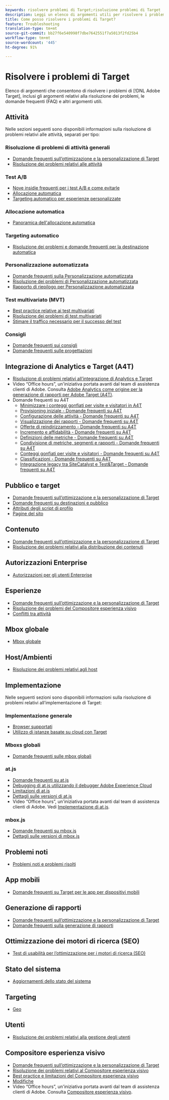 ```yaml
---
keywords: risolvere problemi di Target;risoluzione problemi di Target
description: Leggi un elenco di argomenti utili per risolvere i problemi in  Adobe Target, inclusi argomenti per la risoluzione di problemi, domande frequenti e altri argomenti utili.
title: Come posso risolvere i problemi di Target?
feature: Troubleshooting
translation-type: tm+mt
source-git-commit: bb27f6e540998f7dbe7642551f7a5013f2fd25b4
workflow-type: tm+mt
source-wordcount: '445'
ht-degree: 91%

---
```



# Risolvere i problemi di Target

Elenco di argomenti che consentono di risolvere i problemi di [!DNL Adobe Target], inclusi gli argomenti relativi alla risoluzione dei problemi, le domande frequenti (FAQ) e altri argomenti utili.

## Attività

Nelle sezioni seguenti sono disponibili informazioni sulla risoluzione di problemi relativi alle attività, separati per tipo:

### Risoluzione di problemi di attività generali

* [Domande frequenti sull’ottimizzazione e la personalizzazione di Target](/help/c-intro/cmp-target-standard-cheatsheet.md)
* [Risoluzione dei problemi relativi alle attività](/help/c-activities/c-troubleshooting-activities/troubleshooting-activities.md)

### Test A/B

* [Nove insidie frequenti per i test A/B e come evitarle](/help/c-activities/t-test-ab/common-ab-testing-pitfalls.md)
* [Allocazione automatica](/help/c-activities/automated-traffic-allocation/automated-traffic-allocation.md)
* [Targeting automatico per esperienze personalizzate](/help/c-activities/auto-target/auto-target-to-optimize.md)

### Allocazione automatica

* [Panoramica dell&#39;allocazione automatica](/help/c-activities/automated-traffic-allocation/automated-traffic-allocation.md#section_0E72C1D72DE74F589F965D4B1763E5C3)

### Targeting automatico

* [Risoluzione dei problemi e domande frequenti per la destinazione automatica](/help/c-activities/auto-target/auto-target-troubleshooting-faqs.md)

### Personalizzazione automatizzata

* [Domande frequenti sulla Personalizzazione automatizzata](/help/c-activities/t-automated-personalization/automated-personalization-faq.md)
* [Risoluzione dei problemi di Personalizzazione automatizzata](/help/c-activities/t-automated-personalization/ap-trouble.md)
* [Rapporto di riepilogo per Personalizzazione automatizzata](/help/c-reports/reports-ap.md)

### Test multivariato (MVT)

* [Best practice relative ai test multivariati](/help/c-activities/c-multivariate-testing/best-practices.md)
* [Risoluzione dei problemi di test multivariati](/help/c-activities/c-multivariate-testing/best-practices.md)
* [Stimare il traffico necessario per il successo del test](/help/c-activities/c-multivariate-testing/t-create-multivariate-test/traffic-estimator.md)

### Consigli

* [Domande frequenti sui consigli](/help/c-recommendations/c-recommendations-faq/recommendations-faq.md)
* [Domande frequenti sulle progettazioni](/help/c-recommendations/c-design-overview/template-faq.md)

## Integrazione di Analytics e Target (A4T)

* [Risoluzione di problemi relativi all’integrazione di Analytics e Target](/help/c-integrating-target-with-mac/a4t/c-a4t-troubleshooting/a4t-troubleshooting.md)
* Video “Office hours”, un&#39;iniziativa portata avanti dal team di assistenza clienti di Adobe. Consulta [Adobe Analytics come origine per la generazione di rapporti per Adobe Target (A4T)](/help/c-integrating-target-with-mac/a4t/a4t.md).
* Domande frequenti su A4T
   * [Minimizzare i conteggi gonfiati per visite e visitatori in A4T](/help/c-integrating-target-with-mac/a4t/c-a4t-troubleshooting/minimizing-inflated-visit-and-visitor-counts-a4t.md)
   * [Provisioning iniziale - Domande frequenti su A4T](/help/c-integrating-target-with-mac/a4t/r-a4t-faq/a4t-faq-initial-provisioning.md)
   * [Configurazione delle attività - Domande frequenti su A4T](/help/c-integrating-target-with-mac/a4t/r-a4t-faq/a4t-faq-activity-setup.md)
   * [Visualizzazione dei rapporti - Domande frequenti su A4T](/help/c-integrating-target-with-mac/a4t/r-a4t-faq/a4t-faq-viewing-reports.md)
   * [Offerte di reindirizzamento - Domande frequenti su A4T](/help/c-integrating-target-with-mac/a4t/r-a4t-faq/a4t-faq-redirect-offers.md)
   * [Incremento e affidabilità - Domande frequenti su A4T](/help/c-integrating-target-with-mac/a4t/r-a4t-faq/a4t-faq-lift-and-confidence.md)
   * [Definizioni delle metriche - Domande frequenti su A4T](/help/c-integrating-target-with-mac/a4t/r-a4t-faq/a4t-faq-metric-definition.md)
   * [Condivisione di metriche, segmenti e rapporti - Domande frequenti su A4T](/help/c-target/c-troubleshooting-targets-and-audiences/a4t-faq-sharing-metrics-audiences-reports.md)
   * [Conteggi gonfiati per visite e visitatori - Domande frequenti su A4T](/help/c-integrating-target-with-mac/a4t/r-a4t-faq/a4t-faq-inflated-visit-and-visitor-counts.md)
   * [Classificazioni - Domande frequenti su A4T](/help/c-integrating-target-with-mac/a4t/r-a4t-faq/a4t-faq-classifications.md)
   * [Integrazione legacy tra SiteCatalyst e Test&amp;Target - Domande frequenti su A4T](/help/c-integrating-target-with-mac/a4t/r-a4t-faq/a4t-faq-old-integration.md)

## Pubblico e target

* [Domande frequenti sull’ottimizzazione e la personalizzazione di Target](/help/c-intro/cmp-target-standard-cheatsheet.md)
* [Domande frequenti su destinazioni e pubblico](/help/c-target/c-troubleshooting-targets-and-audiences/troubleshooting-targets-and-audiences.md)
* [Attributi degli script di profilo](/help/c-target/c-visitor-profile/profile-parameters.md)
* [Pagine del sito](/help/c-target/c-audiences/c-target-rules/site-pages.md)

## Contenuto

* [Domande frequenti sull’ottimizzazione e la personalizzazione di Target](/help/c-intro/cmp-target-standard-cheatsheet.md)
* [Risoluzione dei problemi relativi alla distribuzione dei contenuti](/help/c-activities/c-troubleshooting-activities/content-trouble.md)

## Autorizzazioni Enterprise

* [Autorizzazioni per gli utenti Enterprise](/help/administrating-target/c-user-management/property-channel/property-channel.md)

## Esperienze

* [Domande frequenti sull’ottimizzazione e la personalizzazione di Target](/help/c-intro/cmp-target-standard-cheatsheet.md)
* [Risoluzione dei problemi del Compositore esperienza visivo](/help/c-experiences/c-visual-experience-composer/r-troubleshoot-composer/troubleshoot-composer.md)
* [Conflitti tra attività](/help/c-experiences/c-visual-experience-composer/activity-collisions.md)

## Mbox globale

* [Mbox globale](/help/c-implementing-target/c-implementing-target-for-client-side-web/c-target-atjs-faq/global-mbox-frequently-asked-questions.md)

## Host/Ambienti

* [Risoluzione dei problemi relativi agli host](/help/administrating-target/hosts.md)

## Implementazione

Nelle seguenti sezioni sono disponibili informazioni sulla risoluzione di problemi relativi all’implementazione di Target:

### Implementazione generale

* [Browser supportati](/help/c-implementing-target/c-considerations-before-you-implement-target/supported-browsers.md)
* [Utilizzo di istanze basate su cloud con Target](/help/c-implementing-target/c-implementing-target-for-client-side-web/c-target-debugging-atjs/targeting-using-cloud-based-instances.md)

### Mboxs globali

* [Domande frequenti sulle mbox globali](/help/c-implementing-target/c-implementing-target-for-client-side-web/c-target-atjs-faq/global-mbox-frequently-asked-questions.md)

### at.js

* [Domande frequenti su at.js](/help/c-implementing-target/c-implementing-target-for-client-side-web/c-target-atjs-faq/target-atjs-faq.md)
* [Debugging di at.js utilizzando il debugger Adobe Experience Cloud](/help/c-implementing-target/c-implementing-target-for-client-side-web/c-target-debugging-atjs/target-debugging-atjs.md)
* [Limitazioni di at.js](/help/c-implementing-target/c-implementing-target-for-client-side-web/t-mbox-download/c-target-atjs-implementation/target-atjs-limitations.md)
* [Dettagli sulle versioni di at.js](/help/c-implementing-target/c-implementing-target-for-client-side-web/target-atjs-versions.md)
* Video “Office hours”, un&#39;iniziativa portata avanti dal team di assistenza clienti di Adobe. Vedi [Implementazione di at.js](/help/c-implementing-target/c-implementing-target-for-client-side-web/t-mbox-download/c-target-atjs-implementation/target-atjs-implementation.md).

### mbox.js

* [Domande frequenti su mbox.js](/help/c-implementing-target/c-implementing-target-for-client-side-web/t-mbox-download/mboxjs-frequently-asked-questions.md)
* [Dettagli sulle versioni di mbox.js](/help/c-implementing-target/c-implementing-target-for-client-side-web/t-mbox-download/mboxjs-change-log.md)

## Problemi noti

* [Problemi noti e problemi risolti](/help/r-release-notes/known-issues-resolved-issues.md)

## App mobili

* [Domande frequenti su Target per le app per dispositivi mobili](/help/c-target-mobile-app/target-for-mobile-apps-faq.md)

## Generazione di rapporti

* [Domande frequenti sull’ottimizzazione e la personalizzazione di Target](/help/c-intro/cmp-target-standard-cheatsheet.md)
* [Domande frequenti sulla generazione di rapporti](/help/c-reports/reporting-frequently-asked-questions.md)

## Ottimizzazione dei motori di ricerca (SEO)

* [Test di usabilità per l’ottimizzazione per i motori di ricerca (SEO)](/help/c-implementing-target/c-implementing-target-for-client-side-web/c-how-atjs-works/how-atjs-works.md)

## Stato del sistema

* [Aggiornamenti dello stato del sistema](/help/r-release-notes/system-status-updates.md)

## Targeting

* [Geo](/help/c-target/c-audiences/c-target-rules/geo.md)

## Utenti

* [Risoluzione dei problemi relativi alla gestione degli utenti](/help/administrating-target/c-user-management/c-user-management/troubleshooting-user-management.md)

## Compositore esperienza visivo

* [Domande frequenti sull’ottimizzazione e la personalizzazione di Target](/help/c-intro/cmp-target-standard-cheatsheet.md)
* [Risoluzione dei problemi relativi al Compositore esperienza visivo ](/help/c-experiences/c-visual-experience-composer/r-troubleshoot-composer/troubleshoot-composer.md)
* [Best practice e limitazioni del Compositore esperienza visivo](/help/c-experiences/c-visual-experience-composer/experience-composer-best-practices.md)
* [Modifiche](/help/c-experiences/c-visual-experience-composer/c-vec-code-editor/vec-code-editor.md)
* Video “Office hours”, un&#39;iniziativa portata avanti dal team di assistenza clienti di Adobe. Consulta [Compositore esperienza visivo](/help/c-experiences/c-visual-experience-composer/visual-experience-composer.md).